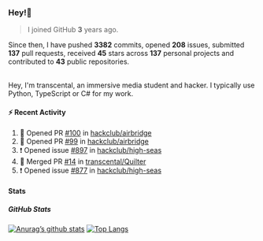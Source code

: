 ### Hey!👋
<!-- [![Banner](banner.png)](https://dillonb07.is-a.dev) -->


> I joined GitHub **3** years ago.

Since then, I have pushed **3382** commits, opened **208** issues, submitted **137** pull requests, received **45** stars across **137** personal projects and contributed to **43** public repositories.

<br>
Hey, I'm transcental, an immersive media student and hacker. I typically use Python, TypeScript or C# for my work.

<br>

#### :zap: Recent Activity

<!--START_SECTION:activity-->
1. 💪 Opened PR [#100](https://github.com/hackclub/airbridge/pull/100) in [hackclub/airbridge](https://github.com/hackclub/airbridge)
2. 💪 Opened PR [#99](https://github.com/hackclub/airbridge/pull/99) in [hackclub/airbridge](https://github.com/hackclub/airbridge)
3. ❗ Opened issue [#897](https://github.com/hackclub/high-seas/issues/897) in [hackclub/high-seas](https://github.com/hackclub/high-seas)
4. 🎉 Merged PR [#14](https://github.com/transcental/Quilter/pull/14) in [transcental/Quilter](https://github.com/transcental/Quilter)
5. ❗ Opened issue [#877](https://github.com/hackclub/high-seas/issues/877) in [hackclub/high-seas](https://github.com/hackclub/high-seas)
<!--END_SECTION:activity-->

#### Stats

##### GitHub Stats
[![Anurag’s github stats](https://github-readme-stats.vercel.app/api?username=transcental&show_icons=true&theme=radical)](https://github.com/transcental)
[![Top Langs](https://github-readme-stats.vercel.app/api/top-langs/?username=transcental&layout=compact&theme=radical)](https://github.com/transcental)
